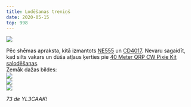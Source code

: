```yaml
---
title: Lodēšanas treniņš
date: 2020-05-15
top: 998
---
```

![](/posts/2/1.gifv)

<!-- more -->
Pēc shēmas apraksta, kitā izmantots [NE555](https://www.alldatasheet.com/view.jsp?Searchword=Ne555) un [CD4017](https://www.alldatasheet.com/datasheet-pdf/pdf/26855/TI/CD4017.html). Nevaru sagaidīt, kad silts vakars un dūša atļaus ķerties pie [40 Meter QRP CW Pixie Kit salodēšanas](https://www.aliexpress.com/item/32647782939.html).  
Zemāk dažas bildes:  
![](/posts/2/2.jpg)  
![](/posts/2/3.jpg)  
![](/posts/2/4.png)  


*73 de YL3CAAK!*



